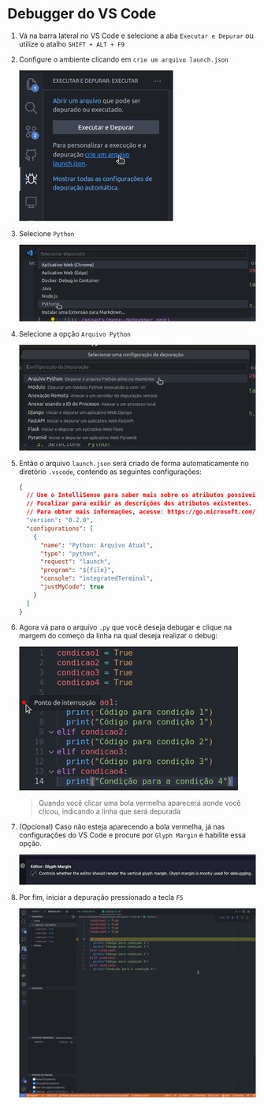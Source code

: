 # Debugger do VS Code

1. Vá na barra lateral no VS Code e selecione a aba `Executar e Depurar` ou utilize o atalho `SHIFT + ALT + F9`

2. Configure o ambiente clicando em `crie um arquivo launch.json`

   ![](./assets/menu-debugger.png)

3. Selecione `Python`

   ![](./assets/select-python.png)

4. Selecione a opção `Arquivo Python`

   ![](./assets/config-debugger.png)

5. Então o arquivo `launch.json` será criado de forma automaticamente no diretório `.vscode`, contendo as seguintes configurações:

   ```json
   {
     // Use o IntelliSense para saber mais sobre os atributos possíveis.
     // Focalizar para exibir as descrições dos atributos existentes.
     // Para obter mais informações, acesse: https://go.microsoft.com/fwlink/?linkid=830387
     "version": "0.2.0",
     "configurations": [
       {
         "name": "Python: Arquivo Atual",
         "type": "python",
         "request": "launch",
         "program": "${file}",
         "console": "integratedTerminal",
         "justMyCode": true
       }
     ]
   }
   ```

6. Agora vá para o arquivo `.py` que você deseja debugar e clique na margem do começo da linha na qual deseja realizar o debug:

   ![](./assets/debugging.png)

   > Quando você clicar uma bola vermelha aparecerá aonde você clicou, indicando a linha que será depurada

7. (Opcional) Caso não esteja aparecendo a bola vermelha, já nas configurações do VS Code e procure por `Glyph Margin` e habilite essa opção.

   ![](./assets/glyph-margin-config.png)

8. Por fim, iniciar a depuração pressionado a tecla `F5`

   ![](./assets/exemplo-debugging.png)
